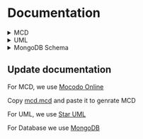 # Documentation

<details>
<summary> MCD </summary>
<h2> MCD </h2>

<img src="./mcd/mcd.svg" width="500" height="500"/>

<h4> MCD Comments </h4>

<ul>
<li> User </li>
<p>He represents the application user.<p>
<p>He have a library of albums and playlists</p>
<p>He can like an album to keep it as a favourite, and with statistics, the application can suggest similar content.</p>

<li> Album </li>
<p>It represents a list of songs created by an artist</p>
<p>It has a type : Single, EP (Extended Play), Album</p>

<li>Artist</li>
<p>It represents the author of albums</p>

<li>Song</li>
<p>It represents the song of an album</p>
<p>It can contains a list of artist featuring on it</p>

<li>Playlist</li>
<p>It will contain music that users can select from to create their own "album".</p>

<li>Genre</li>
<p>It represents a genre such as rock or dance</p>
<p>An album, an artist and a song can have a genre to classify them in</p>
</ul>	
</details>

<details>
<summary> UML </summary>
<h2> UML </h2>

<img src="./uml/class_diagram.svg">
</details>

<details>
<summary> MongoDB Schema </summary>
<h2> MongoDB Schema </h2>

<h4> User </h4>

```js
{	
	_id: ObjectId,
	username: String,
	password: String,

	library: [ 
		{
			album_playlist_id: ObjectId,
			is_like: Boolean,
		}
	],
}
```

<p>A user contains a collection of albums and playlists to represents his library</p>
<p>This album or playlist can be liked by user</p>

<h4>AlbumPlayist</h4>

```js
{
  _id: ObjectId,
  name: String,
	cover: String,
	type: String,
	description: String,
	genres: [String],
	songs: [
		{
			id: ObjectId,
			number: Number,
			name: String,
			duration: Number,
			featuring: [
				{
					id: ObjectId,
					name: String,
				}
			],
		}
	],

	artist: {
		id: ObjectId,
		name: String,
	},
}
```

<p>We implement Polymorphic Pattern because album and playlist have common informations<p>
<p>The only different field between us is Artist because a playliste is created by a user</p>

<h4>Song</h4>

```js
{
	_id: ObjectId,
	number: Number,
	name: String,
	duration: Number,
	genres: [String],
}
```

<p>It represents all the app songs</p>

<h4>Artist</h4>

```js
{
	_id: ObjectId,
	number: ObjectId,
	name: String,
	cover: String,
	description: String,
	origin_country: String,
	genres: [String],
}
```

<p>It represents all the app artists</p>

<h4>Genre</h4>

```js
{
	_id: ObjectId,
	name: String,
	cover: String,
}
```

<p>It represents all the app genres</p>
</details>

## Update documentation 

For MCD, we use [Mocodo Online](https://www.mocodo.net/)

Copy [mcd.mcd](./mcd/mcd.mcd) and paste it to genrate MCD

For UML, we use [Star UML](https://staruml.io/) 

For Database we use [MongoDB](https://www.mongodb.com/)